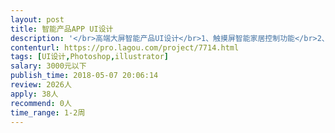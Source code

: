 ```yaml
---                
layout: post       
title: 智能产品APP UI设计           
description: '</br>高端大屏智能产品UI设计</br>1、触摸屏智能家居控制功能</br>2、日期时间显示功能</br>3、美妆显示功能</br>'     
contenturl: https://pro.lagou.com/project/7714.html      
tags: [UI设计,Photoshop,illustrator]            
salary: 3000元以下          
publish_time: 2018-05-07 20:06:14         
review: 2026人                   
apply: 38人                   
recommend: 0人                   
time_range: 1-2周              
---                 
```

